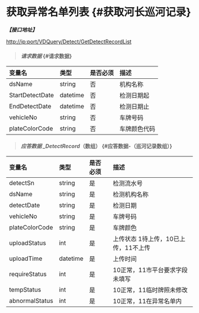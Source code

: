 # 获取异常名单列表 {#获取河长巡河记录}

_**【接口地址】**_

[http://ip:port/VDQuery/Detect/GetDetectRecordList](http://ip:port/EqmQuery/Equipment/GetEquipmentList)

> #### _请求数据_ {#请求数据}

| 变量名 | 类型 | 是否必须 | 描述 |
| :--- | :--- | :--- | :--- |
| dsName | string | 否 | 机构名称 |
| StartDetectDate | datetime | 否 | 检测日期起 |
| EndDetectDate | datetime | 否 | 检测日期止 |
| vehicleNo | string | 否 | 车牌号码 |
| plateColorCode | string | 否 | 车牌颜色代码 |

> #### _应答数据 \_DetectRecord_（数组） {#应答数据-（巡河记录数组）}

| 变量名 | 类型 | 是否必须 | 描述 |
| :--- | :--- | :--- | :--- |
| detectSn | string | 是 | 检测流水号 |
| dsName | string | 是 | 检测机构名称 |
| detectDate | string | 是 | 检测日期 |
| vehicleNo | string | 是 | 车牌号码 |
| plateColorCode | string | 是 | 车牌颜色 |
| uploadStatus | int | 是 | 上传状态 1待上传，10已上传，11不上传 |
| uploadTime | datetime | 是 | 上传时间 |
| requireStatus | int | 是 | 10正常，11市平台要求字段未填写 |
| tempStatus | int | 是 | 10正常，11临时牌照未修改 |
| abnormalStatus | int | 是 | 10正常，11在异常名单内 |



